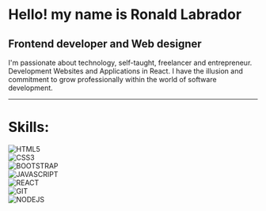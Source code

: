 # **Hello! my name is Ronald Labrador**
## Frontend developer and Web designer

I'm passionate about technology, self-taught, freelancer and entrepreneur. 
Development Websites and Applications in React. 
I have the illusion and commitment to grow professionally within the world of software development.

***

# Skills:

![HTML5](https://img.shields.io/badge/HTML5-e2725b?style=for-the-badge&logo=html5&logoColor=white&labelColor=00184b)</br>
![CSS3](https://img.shields.io/badge/CSS3-e2725b?style=for-the-badge&logo=css3&logoColor=white&labelColor=00184b)</br>
![BOOTSTRAP](https://img.shields.io/badge/BOOTSTRAP-e2725b?style=for-the-badge&logo=bootstrap&logoColor=white&labelColor=00184b)</br>
![JAVASCRIPT](https://img.shields.io/badge/JAVASCRIPT-e2725b?style=for-the-badge&logo=javascript&logoColor=white&labelColor=00184b)</br>
![REACT](https://img.shields.io/badge/REACT-e2725b?style=for-the-badge&logo=react&logoColor=white&labelColor=00184b)</br>
![GIT](https://img.shields.io/badge/GIT_GITHUB-e2725b?style=for-the-badge&logo=git&logoColor=white&labelColor=00184b)</br>
![NODEJS](https://img.shields.io/badge/NODE.JS-e2725b?style=for-the-badge&logo=node.js&logoColor=white&labelColor=00184b)</br>
